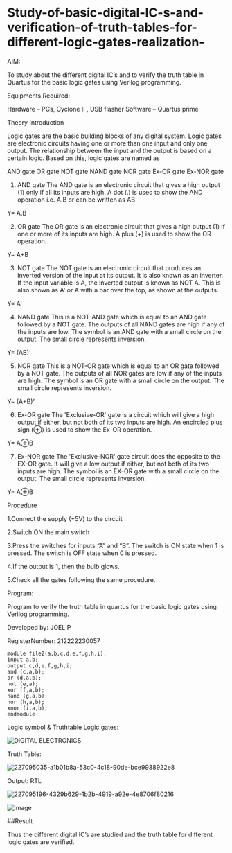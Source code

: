 # Study-of-basic-digital-IC-s-and-verification-of-truth-tables-for-different-logic-gates-realization-
 AIM:
 
To study about the different digital IC’s and to verify the truth table in Quartus for the basic logic gates using Verilog programming.

Equipments Required:

Hardware – PCs, Cyclone II , USB flasher
Software – Quartus prime

Theory
Introduction

Logic gates are the basic building blocks of any digital system. Logic gates are electronic circuits having one or more than one input and only one output. The relationship between the input and the output is based on a certain logic. Based on this, logic gates are named as

AND gate
OR gate
NOT gate
NAND gate
NOR gate
Ex-OR gate
Ex-NOR gate
1) AND gate
The AND gate is an electronic circuit that gives a high output (1) only if all its inputs are high. A dot (.) is used to show the AND operation i.e. A.B or can be written as AB

Y= A.B

2) OR gate
The OR gate is an electronic circuit that gives a high output (1) if one or more of its inputs are high. A plus (+) is used to show the OR operation.

Y= A+B

3) NOT gate
The NOT gate is an electronic circuit that produces an inverted version of the input at its output. It is also known as an inverter. If the input variable is A, the inverted output is known as NOT A. This is also shown as A' or A with a bar over the top, as shown at the outputs.

Y= A'

4) NAND gate
This is a NOT-AND gate which is equal to an AND gate followed by a NOT gate. The outputs of all NAND gates are high if any of the inputs are low. The symbol is an AND gate with a small circle on the output. The small circle represents inversion.

Y= (AB)’

5) NOR gate
This is a NOT-OR gate which is equal to an OR gate followed by a NOT gate. The outputs of all NOR gates are low if any of the inputs are high. The symbol is an OR gate with a small circle on the output. The small circle represents inversion.

Y= (A+B)’

6) Ex-OR gate
The 'Exclusive-OR' gate is a circuit which will give a high output if either, but not both of its two inputs are high. An encircled plus sign (⊕) is used to show the Ex-OR operation.

Y= A⊕B

7) Ex-NOR gate
The 'Exclusive-NOR' gate circuit does the opposite to the EX-OR gate. It will give a low output if either, but not both of its two inputs are high. The symbol is an EX-OR gate with a small circle on the output. The small circle represents inversion.

Y= A⊕B

Procedure

1.Connect the supply (+5V) to the circuit

2.Switch ON the main switch

3.Press the switches for inputs “A” and “B”. The switch is ON state when 1 is pressed. The switch is OFF state when 0 is pressed.

4.If the output is 1, then the bulb glows.

5.Check all the gates following the same procedure.

Program:

Program to verify the truth table in quartus for the basic logic gates using Verilog programming.

Developed by: JOEL P

RegisterNumber:  212222230057

```
module file2(a,b,c,d,e,f,g,h,i);
input a,b;
output c,d,e,f,g,h,i;
and (c,a,b);
or (d,a,b);
not (e,a);
xor (f,a,b);
nand (g,a,b);
nor (h,a,b);
xnor (i,a,b);
endmodule

```

Logic symbol & Truthtable
Logic gates:

![DIGITAL ELECTRONICS](https://user-images.githubusercontent.com/118626456/228590403-d4c8cc0a-da60-4e81-bdd9-e129fc760dc1.jpeg)

Truth Table:

![227095035-a1b01b8a-53c0-4c18-90de-bce9938922e8](https://user-images.githubusercontent.com/118626456/228590503-f995923c-9360-4e99-8050-2dba8d87f26f.jpeg)

Output:
RTL

![227095196-4329b629-1b2b-4919-a92e-4e8706f80216](https://user-images.githubusercontent.com/118626456/228590148-92f3113c-c707-4097-a344-40158b3ed851.jpeg)

![image](https://github.com/collinsjoel10/Study-of-basic-digital-IC-s-and-verification-of-truth-tables-for-different-logic-gates-realization-/assets/118626456/966bc63b-3f94-4d3e-8cfb-58aa424579ef)


##Result

Thus the different digital IC’s are studied and the truth table for different logic gates are verified.
